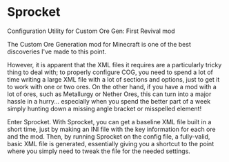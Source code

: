 # Sprocket
Configuration Utility for Custom Ore Gen: First Revival mod

The Custom Ore Generation mod for Minecraft is one of the best
discoveries I've made to this point.

However, it is apparent that the XML files it requires are a
particularly tricky thing to deal with; to properly configure COG, you
need to spend a lot of time writing a large XML file with a lot of
sections and options, just to get it to work with one or two ores.  On
the other hand, if you have a mod with a lot of ores, such as
Metallurgy or Nether Ores, this can turn into a major hassle in a
hurry... especially when you spend the better part of a week simply
hunting down a missing angle bracket or misspelled element!

Enter Sprocket.  With Sprocket, you can get a baseline XML file built
in a short time, just by making an INI file with the key information
for each ore and the mod.  Then, by running Sprocket on the config
file, a fully-valid, basic XML file is generated, essentially giving
you a shortcut to the point where you simply need to tweak the file
for the needed settings.
